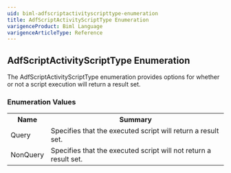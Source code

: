 ```yaml
---
uid: biml-adfscriptactivityscripttype-enumeration
title: AdfScriptActivityScriptType Enumeration
varigenceProduct: Biml Language
varigenceArticleType: Reference
---
```


## AdfScriptActivityScriptType Enumeration<div class="LanguageSummary"><div class ="SummaryItem">The AdfScriptActivityScriptType enumeration provides options for whether or not a script execution will return a result set.</div></div><div class="EnumValueGroup">### Enumeration Values<table id="EnumValue" class="MemberList"><tbody><tr><th class="MemberNameColumnHeader">Name</th><th class="MemberSummaryColumnHeader">Summary</th></tr><tr class="cd0"><td class="MemberName">Query</td><td class="MemberSummary"><div class ="SummaryItem">Specifies that the executed script will return a result set.</div> </td></tr><tr class="cd1"><td class="MemberName">NonQuery</td><td class="MemberSummary"><div class ="SummaryItem">Specifies that the executed script will not return a result set.</div> </td></tr></tbody></table></div>